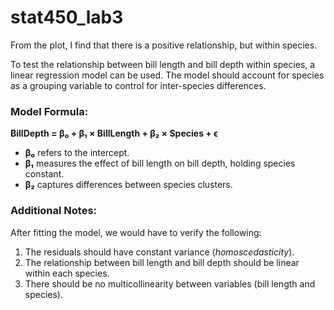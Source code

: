 # stat450_lab3
From the plot, I find that there is a positive relationship, but within species. 

To test the relationship between bill length and bill depth within species, a linear regression model can be used. The model should account for species as a grouping variable to control for inter-species differences.

### Model Formula:
**BillDepth = β₀ + β₁ × BillLength + β₂ × Species + ϵ**

- **β₀** refers to the intercept.  
- **β₁** measures the effect of bill length on bill depth, holding species constant.  
- **β₂** captures differences between species clusters.

### Additional Notes:
After fitting the model, we would have to verify the following:
1. The residuals should have constant variance (*homoscedasticity*).  
2. The relationship between bill length and bill depth should be linear within each species.  
3. There should be no multicollinearity between variables (bill length and species).

